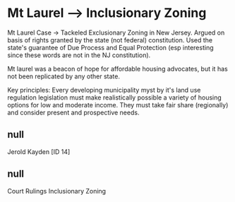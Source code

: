 # Mt Laurel --> Inclusionary Zoning

Mt Laurel Case → Tackeled Exclusionary Zoning in New Jersey. Argued on basis of rights granted by the state (not federal) constitution. Used the state's guarantee of Due Process and Equal Protection (esp interesting since these words are not in the NJ constitution).

Mt laurel was a beacon of hope for affordable housing advocates, but it has not been replicated by any other state. 

Key principles: 
Every developing municipality myst by it's land use regulation legislation must make realistically possible a variety of housing options for low and moderate income. They must take fair share (regionally) and consider present and prospective needs. 

## null

Jerold Kayden [ID 14]

## null

Court Rulings
Inclusionary Zoning

